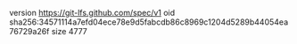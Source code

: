 version https://git-lfs.github.com/spec/v1
oid sha256:34571114a7efd04ece78e9d5fabcdb86c8969c1204d5289b44054ea76729a26f
size 4777

